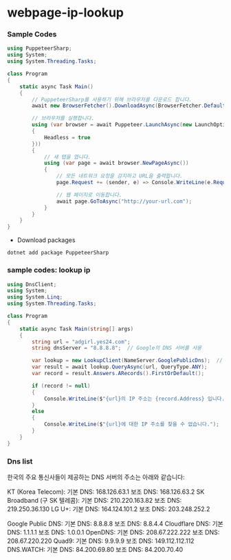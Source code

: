 # webpage-ip-lookup

### Sample Codes
```cs
using PuppeteerSharp;
using System;
using System.Threading.Tasks;

class Program
{
    static async Task Main()
    {
        // PuppeteerSharp를 사용하기 위해 브라우저를 다운로드 합니다.
        await new BrowserFetcher().DownloadAsync(BrowserFetcher.DefaultRevision);

        // 브라우저를 실행합니다.
        using (var browser = await Puppeteer.LaunchAsync(new LaunchOptions
        {
            Headless = true
        }))
        {
            // 새 탭을 엽니다.
            using (var page = await browser.NewPageAsync())
            {
                // 모든 네트워크 요청을 감지하고 URL을 출력합니다.
                page.Request += (sender, e) => Console.WriteLine(e.Request.Url);

                // 웹 페이지로 이동합니다.
                await page.GoToAsync("http://your-url.com");
            }
        }
    }
}

```

- Download packages
```
dotnet add package PuppeteerSharp
```

### sample codes: lookup ip
```cs
using DnsClient;
using System;
using System.Linq;
using System.Threading.Tasks;

class Program
{
    static async Task Main(string[] args)
    {
        string url = "adgirl.yes24.com";
        string dnsServer = "8.8.8.8";  // Google의 DNS 서버를 사용

        var lookup = new LookupClient(NameServer.GooglePublicDns);  // Google의 DNS 서버를 사용
        var result = await lookup.QueryAsync(url, QueryType.ANY);
        var record = result.Answers.ARecords().FirstOrDefault();

        if (record != null)
        {
            Console.WriteLine($"{url}의 IP 주소는 {record.Address} 입니다.");
        }
        else
        {
            Console.WriteLine($"{url}에 대한 IP 주소를 찾을 수 없습니다.");
        }
    }
}

```

### Dns list
한국의 주요 통신사들이 제공하는 DNS 서버의 주소는 아래와 같습니다:

KT (Korea Telecom):
기본 DNS: 168.126.63.1
보조 DNS: 168.126.63.2
SK Broadband (구 SK 텔레콤):
기본 DNS: 210.220.163.82
보조 DNS: 219.250.36.130
LG U+:
기본 DNS: 164.124.101.2
보조 DNS: 203.248.252.2

Google Public DNS:
기본 DNS: 8.8.8.8
보조 DNS: 8.8.4.4
Cloudflare DNS:
기본 DNS: 1.1.1.1
보조 DNS: 1.0.0.1
OpenDNS:
기본 DNS: 208.67.222.222
보조 DNS: 208.67.220.220
Quad9:
기본 DNS: 9.9.9.9
보조 DNS: 149.112.112.112
DNS.WATCH:
기본 DNS: 84.200.69.80
보조 DNS: 84.200.70.40
